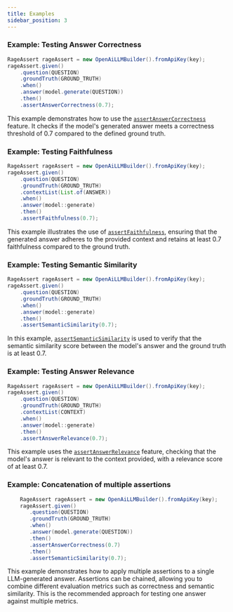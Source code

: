 ```yaml
---
title: Examples
sidebar_position: 3
---
```


### Example: Testing Answer Correctness

``` JAVA
RageAssert rageAssert = new OpenAiLLMBuilder().fromApiKey(key);
rageAssert.given()
    .question(QUESTION)
    .groundTruth(GROUND_TRUTH)
    .when()
    .answer(model.generate(QUESTION))
    .then()
    .assertAnswerCorrectness(0.7);
```

This example demonstrates how to use the [`assertAnswerCorrectness`](/docs/rage4j-core/metrics/answer_correctness)
feature. It checks if the model's generated answer
meets a correctness threshold of 0.7 compared to the defined ground truth.

### Example: Testing Faithfulness

``` java
RageAssert rageAssert = new OpenAiLLMBuilder().fromApiKey(key);
rageAssert.given()
    .question(QUESTION)
    .groundTruth(GROUND_TRUTH)
    .contextList(List.of(ANSWER))
    .when()
    .answer(model::generate)
    .then()
    .assertFaithfulness(0.7);
```

This example illustrates the use of [`assertFaithfulness`](/docs/rage4j-core/metrics/faithfulness), ensuring that the
generated answer adheres to the provided
context and retains at least 0.7 faithfulness compared to the ground truth.

### Example: Testing Semantic Similarity

``` java
RageAssert rageAssert = new OpenAiLLMBuilder().fromApiKey(key);
rageAssert.given()
    .question(QUESTION)
    .groundTruth(GROUND_TRUTH)
    .when()
    .answer(model::generate)
    .then()
    .assertSemanticSimilarity(0.7);
```

In this example, [`assertSemanticSimilarity`](/docs/rage4j-core/metrics/answer_semantic_similarity)  is used to verify
that the
semantic similarity score between the model's
answer and the ground truth is at least 0.7.

### Example: Testing Answer Relevance

``` java
RageAssert rageAssert = new OpenAiLLMBuilder().fromApiKey(key);
rageAssert.given()
    .question(QUESTION)
    .groundTruth(GROUND_TRUTH)
    .contextList(CONTEXT)
    .when()
    .answer(model::generate)
    .then()
    .assertAnswerRelevance(0.7);
```

This example uses the [`assertAnswerRelevance`](/docs/rage4j-core/metrics/answer_relevance) feature, checking that the
model's answer is relevant to the context
provided, with a relevance score of at least 0.7.

### Example: Concatenation of multiple assertions

``` java
    RageAssert rageAssert = new OpenAiLLMBuilder().fromApiKey(key);
    rageAssert.given()
       .question(QUESTION)
       .groundTruth(GROUND_TRUTH)
       .when()
       .answer(model.generate(QUESTION))
       .then()
       .assertAnswerCorrectness(0.7)
       .then()
       .assertSemanticSimilarity(0.7);
```

This example demonstrates how to apply multiple assertions to a single LLM-generated answer.
Assertions can be chained, allowing you to combine different evaluation metrics such as correctness and semantic similarity.
This is the recommended approach for testing one answer against multiple metrics.